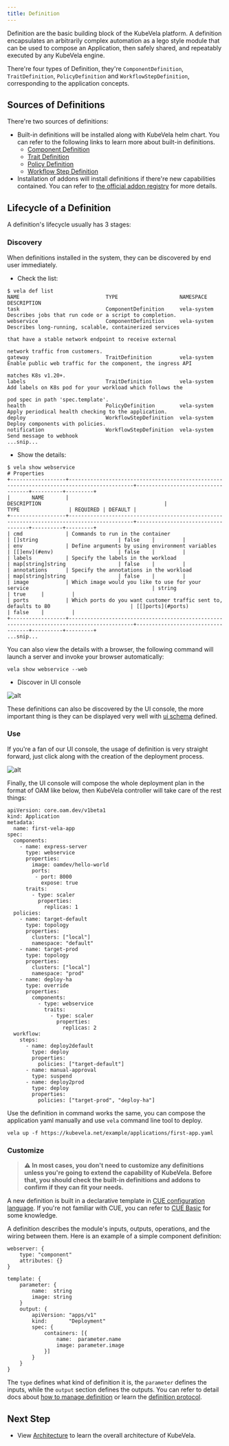 ```yaml
---
title: Definition
---
```


Definition are the basic building block of the KubeVela platform. A definition encapsulates an arbitrarily complex automation as a lego style module that can be used to compose an Application, then safely shared, and repeatably executed by any KubeVela engine.

There're four types of Definition, they're `ComponentDefinition`, `TraitDefinition`, `PolicyDefinition` and `WorkflowStepDefinition`, corresponding to the application concepts.

## Sources of Definitions

There're two sources of definitions:

* Built-in definitions will be installed along with KubeVela helm chart. You can refer to the following links to learn more about built-in definitions.
    - [Component Definition](../end-user/components/references)
    - [Trait Definition](../end-user/traits/references)
    - [Policy Definition](../end-user/policies/references)
    - [Workflow Step Definition](../end-user/workflow/built-in-workflow-defs)
* Installation of addons will install definitions if there're new capabilities contained. You can refer to [the official addon registry](../reference/addons/overview) for more details.

## Lifecycle of a Definition

A definition's lifecycle usually has 3 stages:

### Discovery

When definitions installed in the system, they can be discovered by end user immediately.

* Check the list:

```
$ vela def list
NAME                         	TYPE                  	NAMESPACE  	DESCRIPTION
task                         	ComponentDefinition   	vela-system	Describes jobs that run code or a script to completion.
webservice                   	ComponentDefinition   	vela-system	Describes long-running, scalable, containerized services
                             	                      	           	that have a stable network endpoint to receive external
                             	                      	           	network traffic from customers.
gateway                      	TraitDefinition       	vela-system	Enable public web traffic for the component, the ingress API
                             	                      	           	matches K8s v1.20+.
labels                       	TraitDefinition       	vela-system	Add labels on K8s pod for your workload which follows the
                             	                      	           	pod spec in path 'spec.template'.
health                       	PolicyDefinition      	vela-system	Apply periodical health checking to the application.
deploy                       	WorkflowStepDefinition	vela-system	Deploy components with policies.
notification                 	WorkflowStepDefinition	vela-system	Send message to webhook
...snip...
```

* Show the details:
```
$ vela show webservice
# Properties
+------------------+-------------------------------------------------------------------------------------------+-----------------------------------+----------+---------+
|       NAME       |                                        DESCRIPTION                                        |               TYPE                | REQUIRED | DEFAULT |
+------------------+-------------------------------------------------------------------------------------------+-----------------------------------+----------+---------+
| cmd              | Commands to run in the container                                                          | []string                          | false    |         |
| env              | Define arguments by using environment variables                                           | [[]env](#env)                     | false    |         |
| labels           | Specify the labels in the workload                                                        | map[string]string                 | false    |         |
| annotations      | Specify the annotations in the workload                                                   | map[string]string                 | false    |         |
| image            | Which image would you like to use for your service                                        | string                            | true     |         |
| ports            | Which ports do you want customer traffic sent to, defaults to 80                          | [[]ports](#ports)                 | false    |         |
+------------------+-------------------------------------------------------------------------------------------+-----------------------------------+----------+---------+
...snip...
```

You can also view the details with a browser, the following command will launch a server and invoke your browser automatically:

```
vela show webservice --web
```

* Discover in UI console

![alt](../resources/definition-ui.png)

These definitions can also be discovered by the UI console, the more important thing is they can be displayed very well with [ui schema](../reference/ui-schema) defined.

### Use

If you're a fan of our UI console, the usage of definition is very straight forward, just click along with the creation of the deployment process.

![alt](../resources/usage-of-def.png)

Finally, the UI console will compose the whole deployment plan in the format of OAM like below, then KubeVela controller will take care of the rest things:

```
apiVersion: core.oam.dev/v1beta1
kind: Application
metadata:
  name: first-vela-app
spec:
  components:
    - name: express-server
      type: webservice
      properties:
        image: oamdev/hello-world
        ports:
         - port: 8000
           expose: true
      traits:
        - type: scaler
          properties:
            replicas: 1
  policies:
    - name: target-default
      type: topology
      properties:
        clusters: ["local"]
        namespace: "default"
    - name: target-prod
      type: topology
      properties:
        clusters: ["local"]
        namespace: "prod"
    - name: deploy-ha
      type: override
      properties:
        components:
          - type: webservice
            traits:
              - type: scaler
                properties:
                  replicas: 2
  workflow:
    steps:
      - name: deploy2default
        type: deploy
        properties:
          policies: ["target-default"]
      - name: manual-approval
        type: suspend
      - name: deploy2prod
        type: deploy
        properties:
          policies: ["target-prod", "deploy-ha"]
```

Use the definition in command works the same, you can compose the application yaml manually and use `vela` command line tool to deploy.

```
vela up -f https://kubevela.net/example/applications/first-app.yaml
```

### Customize

> **⚠️ In most cases, you don't need to customize any definitions unless you're going to extend the capability of KubeVela. Before that, you should check the built-in definitions and addons to confirm if they can fit your needs.**

A new definition is built in a declarative template in [CUE configuration language](https://cuelang.org/). If you're not familiar with CUE, you can refer to [CUE Basic](../platform-engineers/cue/basic) for some knowledge. 

A definition describes the module's inputs, outputs, operations, and the wiring between them. Here is an example of a simple component definition:

```
webserver: {
	type: "component"
	attributes: {}
}

template: {
	parameter: {
		name:  string
		image: string
	}
	output: {
		apiVersion: "apps/v1"
		kind:       "Deployment"
		spec: {
			containers: [{
				name:  parameter.name
				image: parameter.image
			}]
		}
	}
}
```

The `type` defines what kind of definition it is, the `parameter` defines the inputs, while the `output` section defines the outputs.
You can refer to detail docs about [how to manage definition](../platform-engineers/cue/definition-edit) or learn the [definition protocol](../platform-engineers/oam/x-definition).

## Next Step

- View [Architecture](./architecture) to learn the overall architecture of KubeVela.
